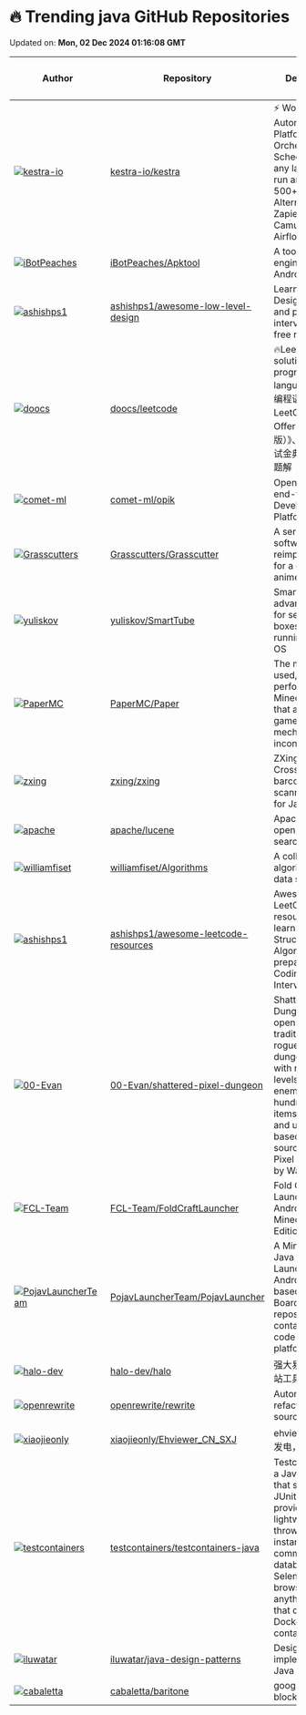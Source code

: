 # 🔥 Trending java GitHub Repositories

Updated on: **Mon, 02 Dec 2024 01:16:08 GMT**

| Author | Repository | Description | Language | ⭐ Total Stars | 🌟 Stars Today |
|--------|------------|-------------|----------|----------------|----------------|
| [![kestra-io](https://avatars.githubusercontent.com/u/2064609?s=40&v=4)](https://github.com/kestra-io) | [kestra-io/kestra](https://github.com/kestra-io/kestra) | ⚡ Workflow Automation Platform. Orchestrate & Schedule code in any language, run anywhere, 500+ plugins. Alternative to Zapier, Rundeck, Camunda, Airflow... | Java | 13847 | 65 |
| [![iBotPeaches](https://avatars.githubusercontent.com/u/611784?s=40&v=4)](https://github.com/iBotPeaches) | [iBotPeaches/Apktool](https://github.com/iBotPeaches/Apktool) | A tool for reverse engineering Android apk files | Java | 20406 | 12 |
| [![ashishps1](https://avatars.githubusercontent.com/u/8646889?s=40&v=4)](https://github.com/ashishps1) | [ashishps1/awesome-low-level-design](https://github.com/ashishps1/awesome-low-level-design) | Learn Low Level Design (LLD) and prepare for interviews using free resources. | Java | 8873 | 16 |
| [![doocs](https://avatars.githubusercontent.com/u/21008209?s=40&v=4)](https://github.com/doocs) | [doocs/leetcode](https://github.com/doocs/leetcode) | 🔥LeetCode solutions in any programming language \| 多种编程语言实现 LeetCode、《剑指 Offer（第 2 版）》、《程序员面试金典（第 6 版）》题解 | Java | 31935 | 9 |
| [![comet-ml](https://avatars.githubusercontent.com/u/98702584?s=40&v=4)](https://github.com/comet-ml) | [comet-ml/opik](https://github.com/comet-ml/opik) | Open-source end-to-end LLM Development Platform | Java | 2412 | 20 |
| [![Grasscutters](https://avatars.githubusercontent.com/u/27646710?s=40&v=4)](https://github.com/Grasscutters) | [Grasscutters/Grasscutter](https://github.com/Grasscutters/Grasscutter) | A server software reimplementation for a certain anime game. | Java | 16301 | 0 |
| [![yuliskov](https://avatars.githubusercontent.com/u/5897464?s=40&v=4)](https://github.com/yuliskov) | [yuliskov/SmartTube](https://github.com/yuliskov/SmartTube) | SmartTube - an advanced player for set-top boxes and tvs running Android OS | Java | 20125 | 11 |
| [![PaperMC](https://avatars.githubusercontent.com/u/58008?s=40&v=4)](https://github.com/PaperMC) | [PaperMC/Paper](https://github.com/PaperMC/Paper) | The most widely used, high performance Minecraft server that aims to fix gameplay and mechanics inconsistencies | Java | 10049 | 2 |
| [![zxing](https://avatars.githubusercontent.com/u/822522?s=40&v=4)](https://github.com/zxing) | [zxing/zxing](https://github.com/zxing/zxing) | ZXing ("Zebra Crossing") barcode scanning library for Java, Android | Java | 32880 | 5 |
| [![apache](https://avatars.githubusercontent.com/u/504194?s=40&v=4)](https://github.com/apache) | [apache/lucene](https://github.com/apache/lucene) | Apache Lucene open-source search software | Java | 2732 | 2 |
| [![williamfiset](https://avatars.githubusercontent.com/u/5898848?s=40&v=4)](https://github.com/williamfiset) | [williamfiset/Algorithms](https://github.com/williamfiset/Algorithms) | A collection of algorithms and data structures | Java | 17403 | 5 |
| [![ashishps1](https://avatars.githubusercontent.com/u/8646889?s=40&v=4)](https://github.com/ashishps1) | [ashishps1/awesome-leetcode-resources](https://github.com/ashishps1/awesome-leetcode-resources) | Awesome LeetCode resources to learn Data Structures and Algorithms and prepare for Coding Interviews. | Java | 6414 | 5 |
| [![00-Evan](https://avatars.githubusercontent.com/u/2347603?s=40&v=4)](https://github.com/00-Evan) | [00-Evan/shattered-pixel-dungeon](https://github.com/00-Evan/shattered-pixel-dungeon) | Shattered Pixel Dungeon is an open-source traditional roguelike dungeon crawler with randomized levels and enemies, and hundreds of items to collect and use. It's based on the source code of Pixel Dungeon, by Watabou. | Java | 4817 | 2 |
| [![FCL-Team](https://avatars.githubusercontent.com/u/74163103?s=40&v=4)](https://github.com/FCL-Team) | [FCL-Team/FoldCraftLauncher](https://github.com/FCL-Team/FoldCraftLauncher) | Fold Craft Launcher, an Android Minecraft : Java Edition launcher. | Java | 1652 | 6 |
| [![PojavLauncherTeam](https://avatars.githubusercontent.com/u/40482367?s=40&v=4)](https://github.com/PojavLauncherTeam) | [PojavLauncherTeam/PojavLauncher](https://github.com/PojavLauncherTeam/PojavLauncher) | A Minecraft: Java Edition Launcher for Android and iOS based on Boardwalk. This repository contains source code for Android platform. | Java | 6887 | 5 |
| [![halo-dev](https://avatars.githubusercontent.com/u/21301288?s=40&v=4)](https://github.com/halo-dev) | [halo-dev/halo](https://github.com/halo-dev/halo) | 强大易用的开源建站工具。 | Java | 34186 | 3 |
| [![openrewrite](https://avatars.githubusercontent.com/u/1697736?s=40&v=4)](https://github.com/openrewrite) | [openrewrite/rewrite](https://github.com/openrewrite/rewrite) | Automated mass refactoring of source code. | Java | 2288 | 9 |
| [![xiaojieonly](https://avatars.githubusercontent.com/u/49278135?s=40&v=4)](https://github.com/xiaojieonly) | [xiaojieonly/Ehviewer_CN_SXJ](https://github.com/xiaojieonly/Ehviewer_CN_SXJ) | ehviewer，用爱发电，快乐前行 | Java | 14569 | 12 |
| [![testcontainers](https://avatars.githubusercontent.com/in/29110?s=40&v=4)](https://github.com/testcontainers) | [testcontainers/testcontainers-java](https://github.com/testcontainers/testcontainers-java) | Testcontainers is a Java library that supports JUnit tests, providing lightweight, throwaway instances of common databases, Selenium web browsers, or anything else that can run in a Docker container. | Java | 8050 | 1 |
| [![iluwatar](https://avatars.githubusercontent.com/u/582346?s=40&v=4)](https://github.com/iluwatar) | [iluwatar/java-design-patterns](https://github.com/iluwatar/java-design-patterns) | Design patterns implemented in Java | Java | 90130 | 13 |
| [![cabaletta](https://avatars.githubusercontent.com/u/3837873?s=40&v=4)](https://github.com/cabaletta) | [cabaletta/baritone](https://github.com/cabaletta/baritone) | google maps for block game | Java | 7308 | 2 |
